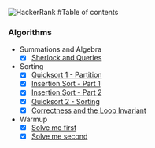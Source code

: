 ![HackerRank]
#Table of contents

### Algorithms
- Summations and Algebra
  - [x] [Sherlock and Queries](algorithms/summations-and-algebra/sherlock-and-queries)
- Sorting
  - [x] [Quicksort 1 - Partition](algorithms/arrays-and-sorting/quicksort1)
  - [x] [Insertion Sort - Part 1](algorithms/arrays-and-sorting/insertionsort1)
  - [x] [Insertion Sort - Part 2](algorithms/arrays-and-sorting/insertionsort2)
  - [x] [Quicksort 2 - Sorting](algorithms/arrays-and-sorting/quicksort2)
  - [x] [Correctness and the Loop Invariant](algorithms/arrays-and-sorting/correctness-invariant)
- Warmup
  - [x] [Solve me first](algorithms/warmup/solve-me-first)
  - [x] [Solve me second](algorithms/warmup/solve-me-second)

[HackerRank]:https://www.hackerrank.com/assets/brand/typemark_60x200.png